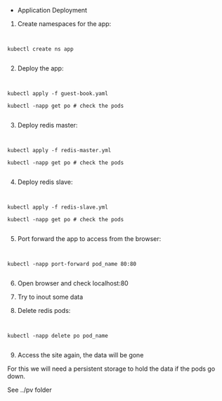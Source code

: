 - Application Deployment

1. Create namespaces for the app:

<pre><code>

kubectl create ns app

</code></pre>

2. Deploy the app:

<pre><code>    

kubectl apply -f guest-book.yaml

kubectl -napp get po # check the pods

</code></pre>

3. Deploy redis master:

<pre><code>

kubectl apply -f redis-master.yml

kubectl -napp get po # check the pods

</code></pre>

4. Deploy redis slave:

<pre><code>

kubectl apply -f redis-slave.yml    

kubectl -napp get po # check the pods

</code></pre>

5. Port forward the app to access from the browser:

<pre><code>

kubectl -napp port-forward pod_name 80:80    

</code></pre>

6. Open browser and check localhost:80

7. Try to inout some data

8. Delete redis pods: 

<pre><code>

kubectl -napp delete po pod_name    

</code></pre>

9. Access the site again, the data will be gone

For this we will need a persistent storage to hold the data if the pods
go down. 

See ../pv folder



